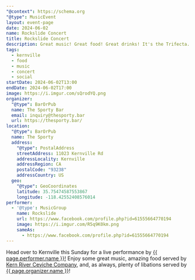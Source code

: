 ```yaml
---
"@context": https://schema.org
"@type": MusicEvent
layout: event-page
date: 2024-06-02
name: Rockslide Concert
title: Rockslide Concert
description: Great music! Great food! Great drinks! It's the Trifecta... What more could you ask for?
tags:
  - kernville
  - food
  - music
  - concert
  - social
startDate: 2024-06-02T13:00
endDate: 2024-06-02T17:00
image: https://i.imgur.com/sQrodYQ.png
organizer:
  "@type": BarOrPub
  name: The Sporty Bar
  email: inquiry@thesporty.bar
  url: https://thesporty.bar/
location:
  "@type": BarOrPub
  name: The Sporty
  address:
    "@type": PostalAddress
    streetAddress: 11023 Kernville Rd
    addressLocality: Kernville
    addressRegion: CA
    postalCode: "93238"
    addressCountry: US
  geo:
    "@type": GeoCoordinates
    latitude: 35.75474587553867
    longitude: -118.42552408576014
performer:
  - '@type': MusicGroup
    name: Rockslide
    url: https://www.facebook.com/profile.php?id=61555664770194
    image: https://i.imgur.com/R5q9K0km.png
    sameAs:
      - https://www.facebook.com/profile.php?id=61555664770194
---
```

<!-- markdownlint-disable -->
Head over to Kernville this Sunday for a live performance by <a href="{{ page.performer.url }}" rel="noopener noreferrer external" target="_blank">{{ page.performer.name }}!</a> Enjoy some great music, amazing food served by <a  href="https://kernriverceviche.com/" rel="noopener noreferrer external" target="_blank">Kern River Ceviche Company</a>, and, as always, plenty of libations served by <a href="{{ page.organizer.url }}" rel="noreferrer noopener external" target="_blank">{{ page.organizer.name }}</a>!

